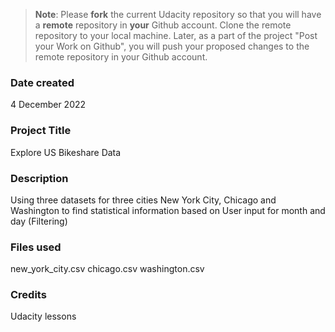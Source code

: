 >**Note**: Please **fork** the current Udacity repository so that you will have a **remote** repository in **your** Github account. Clone the remote repository to your local machine. Later, as a part of the project "Post your Work on Github", you will push your proposed changes to the remote repository in your Github account.

### Date created
4 December 2022

### Project Title
Explore US Bikeshare Data

### Description
Using three datasets for three cities New York City, Chicago and Washington to find statistical information based on User input for month and day (Filtering) 

### Files used
new_york_city.csv
chicago.csv
washington.csv

### Credits
Udacity lessons

